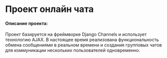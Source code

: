 # Проект онлайн чата

#### Описание проекта:
Проект базируется на фреймворке Django Channels и использует технологию AJAX. В настоящее время реализована функциональность обмена сообщениями в реальном времени и создания групповых чатов для коммуникации нескольких пользователей одновременно.